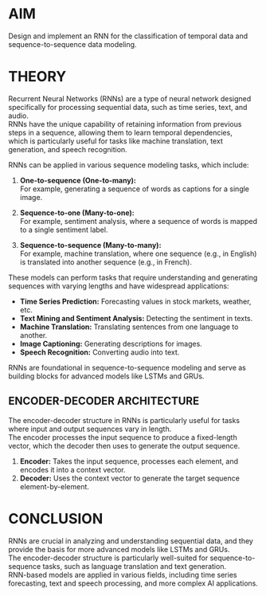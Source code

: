 # AIM
Design and implement an RNN for the classification of temporal data and sequence-to-sequence data modeling.

# THEORY
Recurrent Neural Networks (RNNs) are a type of neural network designed specifically for processing sequential data, such as time series, text, and audio.  
RNNs have the unique capability of retaining information from previous steps in a sequence, allowing them to learn temporal dependencies,  
which is particularly useful for tasks like machine translation, text generation, and speech recognition.

RNNs can be applied in various sequence modeling tasks, which include:

1. **One-to-sequence (One-to-many):**  
   For example, generating a sequence of words as captions for a single image.

2. **Sequence-to-one (Many-to-one):**  
   For example, sentiment analysis, where a sequence of words is mapped to a single sentiment label.

3. **Sequence-to-sequence (Many-to-many):**  
   For example, machine translation, where one sequence (e.g., in English) is translated into another sequence (e.g., in French).

These models can perform tasks that require understanding and generating sequences with varying lengths and have widespread applications:

- **Time Series Prediction:** Forecasting values in stock markets, weather, etc.
- **Text Mining and Sentiment Analysis:** Detecting the sentiment in texts.
- **Machine Translation:** Translating sentences from one language to another.
- **Image Captioning:** Generating descriptions for images.
- **Speech Recognition:** Converting audio into text.

RNNs are foundational in sequence-to-sequence modeling and serve as building blocks for advanced models like LSTMs and GRUs.

## ENCODER-DECODER ARCHITECTURE
The encoder-decoder structure in RNNs is particularly useful for tasks where input and output sequences vary in length.  
The encoder processes the input sequence to produce a fixed-length vector, which the decoder then uses to generate the output sequence.

1. **Encoder:** Takes the input sequence, processes each element, and encodes it into a context vector.
2. **Decoder:** Uses the context vector to generate the target sequence element-by-element.

# CONCLUSION
RNNs are crucial in analyzing and understanding sequential data, and they provide the basis for more advanced models like LSTMs and GRUs.  
The encoder-decoder structure is particularly well-suited for sequence-to-sequence tasks, such as language translation and text generation.  
RNN-based models are applied in various fields, including time series forecasting, text and speech processing, and more complex AI applications.

